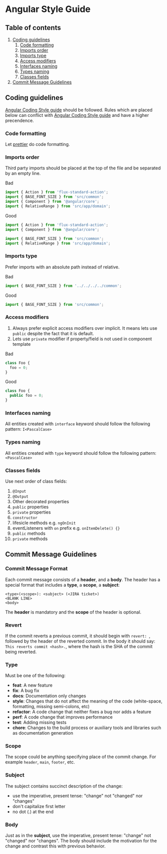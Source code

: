 # Angular Style Guide

## Table of contents
1. [Coding guidelines](#coding-guidelines)
    1. [Code formatting](#code-formatting)
    1. [Imports order](#imports-order)
    1. [Imports type](#imports-type)
    1. [Access modifiers](#access-modifiers)
    1. [Interfaces naming](#interfaces-naming)
    1. [Types naming](#types-naming)
    1. [Classes fields](#classes-fields)
2. [Commit Message Guidelines](#commit-message-guidelines)

## Coding guidelines

[Angular Coding Style guide](https://angular.io/guide/styleguide) should be followed.
Rules which are placed below can conflict with [Angular Coding Style guide](https://angular.io/guide/styleguide) and have a higher precendence.

### Code formatting

Let [prettier](https://prettier.io) do code formatting.

### Imports order

Third party imports should be placed at the top of the file and be separated by an empty line.

Bad
```typescript
import { Action } from 'flux-standard-action';
import { BASE_FONT_SIZE } from 'src/common';
import { Component } from '@angular/core';
import { RelativeRange } from 'src/app/domain';
```

Good
```typescript
import { Action } from 'flux-standard-action';
import { Component } from '@angular/core';

import { BASE_FONT_SIZE } from 'src/common';
import { RelativeRange } from 'src/app/domain';
```

### Imports type

Prefer imports with an absolute path instead of relative.

Bad
```typescript
import { BASE_FONT_SIZE } from '../../../../common';
```

Good
```typescript
import { BASE_FONT_SIZE } from 'src/common';
```

### Access modifiers

1. Always prefer explicit access modifiers over implicit. It means lets use `public` despite the fact that it is default.
2. Lets use `private` modifier if property/field is not used in component template

Bad
```typescript
class Foo {
  foo = 0;
}
```

Good
```typescript
class Foo {
  public foo = 0;
}
```

### Interfaces naming

All entities created with `interface` keyword should follow the following pattern:
  ```I<PascalCase>```

### Types naming

All entities created with `type` keyword should follow the following pattern:
  ```<PascalCase>```

### Classes fields

Use next order of class fields:
1. `@Input`
2. `@Output`
3. Other decorated properties
4. `public` properties
5. `private` properties
6.  `constructor`
7. lifesicle methods e.g. `ngOnInit`
8. eventListeners with `on` prefix e.g. `onItemDelete() {}`
9. `public` methods
10. `private` methods

## Commit Message Guidelines

### Commit Message Format

Each commit message consists of a **header**, and a **body**.  The header has a special format that includes a **type**, a **scope**, a **subject**:

```
<type>(<scope>): <subject> (<JIRA ticket>)
<BLANK LINE>
<body>
```

The **header** is mandatory and the **scope** of the header is optional.

### Revert

If the commit reverts a previous commit, it should begin with `revert: `, followed by the header of the reverted commit. In the body it should say: `This reverts commit <hash>.`, where the hash is the SHA of the commit being reverted.

### Type

Must be one of the following:

* **feat**: A new feature
* **fix**: A bug fix
* **docs**: Documentation only changes
* **style**: Changes that do not affect the meaning of the code (white-space, formatting, missing
  semi-colons, etc)
* **refactor**: A code change that neither fixes a bug nor adds a feature
* **perf**: A code change that improves performance
* **test**: Adding missing tests
* **chore**: Changes to the build process or auxiliary tools and libraries such as documentation
  generation

### Scope

The scope could be anything specifying place of the commit change. For example
`header`, `main`, `footer`, etc.

### Subject

The subject contains succinct description of the change:

* use the imperative, present tense: "change" not "changed" nor "changes"
* don't capitalize first letter
* no dot (.) at the end

### Body

Just as in the **subject**, use the imperative, present tense: "change" not "changed" nor "changes".
The body should include the motivation for the change and contrast this with previous behavior.

